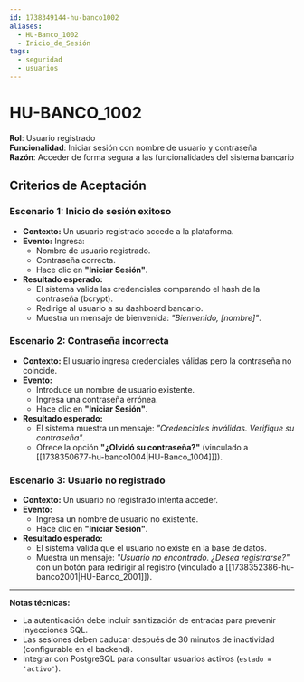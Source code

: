 ```yaml
---
id: 1738349144-hu-banco1002
aliases:
  - HU-Banco_1002
  - Inicio_de_Sesión
tags:
  - seguridad
  - usuarios
---
```


# HU-BANCO_1002 

**Rol**: Usuario registrado  
**Funcionalidad**: Iniciar sesión con nombre de usuario y contraseña  
**Razón**: Acceder de forma segura a las funcionalidades del sistema bancario  

## **Criterios de Aceptación**  

### **Escenario 1: Inicio de sesión exitoso**  

- **Contexto:** Un usuario registrado accede a la plataforma.  
- **Evento:** Ingresa:  
  - Nombre de usuario registrado.  
  - Contraseña correcta.  
  - Hace clic en **"Iniciar Sesión"**.  
- **Resultado esperado:**  
  - El sistema valida las credenciales comparando el hash de la contraseña (bcrypt).  
  - Redirige al usuario a su dashboard bancario.  
  - Muestra un mensaje de bienvenida: *"Bienvenido, [nombre]"*.  

### **Escenario 2: Contraseña incorrecta**  

- **Contexto:** El usuario ingresa credenciales válidas pero la contraseña no coincide.  
- **Evento:**  
  - Introduce un nombre de usuario existente.  
  - Ingresa una contraseña errónea.  
  - Hace clic en **"Iniciar Sesión"**.  
- **Resultado esperado:**  
  - El sistema muestra un mensaje: *"Credenciales inválidas. Verifique su contraseña"*.  
  - Ofrece la opción **"¿Olvidó su contraseña?"** (vinculado a [[1738350677-hu-banco1004|HU-Banco_1004]]]).  

### **Escenario 3: Usuario no registrado**  

- **Contexto:** Un usuario no registrado intenta acceder.  
- **Evento:**  
  - Ingresa un nombre de usuario no existente.  
  - Hace clic en **"Iniciar Sesión"**.  
- **Resultado esperado:**  
  - El sistema valida que el usuario no existe en la base de datos.  
  - Muestra un mensaje: *"Usuario no encontrado. ¿Desea registrarse?"* con un botón para redirigir al registro (vinculado a [[1738352386-hu-banco2001|HU-Banco_2001]]).  

---

**Notas técnicas:**  

- La autenticación debe incluir sanitización de entradas para prevenir inyecciones SQL.  
- Las sesiones deben caducar después de 30 minutos de inactividad (configurable en el backend).  
- Integrar con PostgreSQL para consultar usuarios activos (`estado = 'activo'`).  
